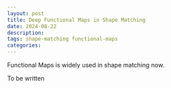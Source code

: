 ```yaml
---
layout: post
title: Deep Functional Maps in Shape Matching
date: 2024-08-22
description: 
tags: shape-matching functional-maps
categories: 
---
```


Functional Maps is widely used in shape matching now.

To be written 
